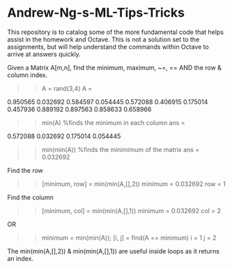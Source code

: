 # Andrew-Ng-s-ML-Tips-Tricks
This repository is to catalog some of the more fundamental code that helps assist in the homework and Octave. This is not a solution set to the assignments, but will help understand the commands within Octave to arrive at answers quickly. 

Given a Matrix A[m,n], find the minimum, maximum, ~=, == AND the row & column index.

>> A = rand(3,4)
A =

   0.950565   0.032692   0.584597   0.054445
   0.572088   0.406915   0.175014   0.457936
   0.889192   0.897563   0.858633   0.658966
   
   
   
>> min(A) %finds the minimum in each column
ans =

   0.572088   0.032692   0.175014   0.054445

>> min(min(A)) %finds the minimimum of the matrix
ans = 0.032692

Find the row
>> [minimum, row] = min(min(A,[],2))
minimum = 0.032692
row = 1

Find the column
>> [minimum, col] = min(min(A,[],1))
minimum = 0.032692
col = 2

OR 
>> minimum = min(min(A));
>> [i, j] = find(A == minimum)
i = 1
j = 2

The min(min(A,[],2)) & min(min(A,[],1)) are useful inside loops as it returns an index. 
   
   
   
